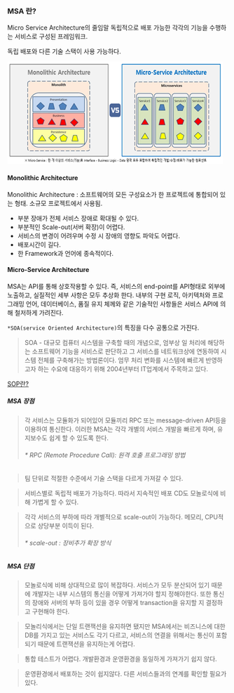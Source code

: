 ### MSA 란?
Micro Service Architecture의 줄임말
독립적으로 배포 가능한 각각의 기능을 수행하는 서비스로 구성된 프레임워크.

독립 배포와 다른 기술 스택이 사용 가능하다.


![Monolithic 과 MSA 비교](/images/post/MSAstructure.png)


#### Monolithic Architecture

Monolithic Architecture : 소프트웨어의 모든 구성요소가 한 프로젝트에 통합되어 있는 형태.
소규모 프로젝트에서 사용됨.

- 부분 장애가 전체 서비스 장애로 확대될 수 있다.
- 부분적인 Scale-out(서버 확장)이 어렵다.
- 서비스의 변경이 어려우며 수정 시 장애의 영향도 파악도 어렵다.
- 배포시간이 길다.
- 한 Framework과 언어에 종속적이다.

#### Micro-Service Architecture
MSA는 API를 통해 상호작용할 수 있다.
즉, 서비스의 end-point를 API형태로 외부에 노출하고, 실질적인 세부 사항은 모두 추상화 한다.
내부의 구현 로직, 아키텍처와 프로그래밍 언어, 데이터베이스, 품질 유지 체께와 같은 기술적인 사항들은 서비스 API에 의해 철저하게 가려진다.

`*SOA(service Oriented Architecture)`의 특징을 다수 공통으로 가진다.
> SOA - 대규모 컴퓨터 시스템을 구축할 때의 개념으로, 엄부상 일 처리에 해당하는 소프트웨어 기능을 서비스로 판단하고 그 서비스를 네트워크상에 연동하여 시스템 전체를 구축해가는 방법론이다. 엄무 처리 변화를 시스템에 빠르게 반영하고자 하는 수요에 대응하기 위해 2004년부터 IT업계에서 주목하고 있다.

[SOP란?](/_posts/sop.md)

##### MSA 장점 
>각 서비스는 모듈화가 되어있어 모듈끼리 RPC 또는 message-driven API등을 이용하여 통신한다.
이러한 MSA는 각각 개별의 서비스 개발을 빠르게 하며, 유지보수도 쉽게 할 수 있도록 한다.
> ###### * RPC (Remote Procedure Call): 원격 호출 프로그래밍 방법


>팀 단위로 적절한 수준에서 기술 스택을 다르게 가져갈 수 있다.

>서비스별로 독립적 배포가 가능하다. 따라서 지속적인 배포 CD도 모놀로식에 비해 가볍게 할 수 있다.

>각각 서비스의 부하에 따라 개별적으로 scale-out이 가능하다. 메모리, CPU적으로 상당부분 이득이 된다.
> ###### * scale-out :  장비추가 확장 방식

##### MSA 단점
>모놀로식에 비해 상대적으로 많이 복잡하다. 서비스가 모두 분산되어 있기 때문에 개발자는 내부 시스템의 통신을 어떻게 가져가야 할지 정해야한다. 또한 통신의 장애와 서버의 부하 등이 있을 경우 어떻게 transaction을 유지할 지 결정하고 구현해야 한다.

>모놀리식에서는 단일 트랜잭션을 유지하면 됐지만 MSA에서는 비즈니스에 대한 DB를 가지고 있는 서비스도 각기 다르고, 서비스의 연결을 위해서는 통신이 포함되기 때문에 트랜잭션을 유지하는게 어렵다.

>통합 테스트가 어렵다. 개발환경과 운영환경을 동일하게 가져가기 쉽지 않다.

>운영환경에서 배포하는 것이 쉽지않다. 다른 서비스들과의 연계를 확인할 필요가 있다.
